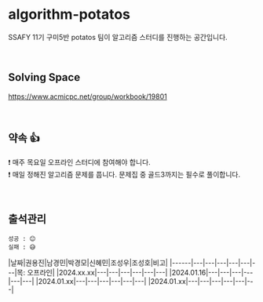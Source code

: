 # algorithm-potatos
SSAFY 11기 구미5반 potatos 팀이 알고리즘 스터디를 진행하는 공간입니다.

<br/>

## Solving Space
https://www.acmicpc.net/group/workbook/19801

<br/>

## 약속 👍
❗ 매주 목요일 오프라인 스터디에 참여해야 합니다. <br/>
❗ 매일 정해진 알고리즘 문제를 풉니다. 문제집 중 골드3까지는 필수로 풀이합니다. <br/>

<br/>

## 출석관리
```
성공 : 😊
실패 : 😅
```

|날짜|권용진|남경민|박경모|신혜민|조성우|조성호|비고|
|------|---|---|---|---|---|---|목: 오프라인|
|2024.xx.xx|---|---|---|---|---|---|
|2024.01.16|---|---|---|---|---|---|
|2024.01.xx|---|---|---|---|---|---|
|2024.01.xx|---|---|---|---|---|---|
